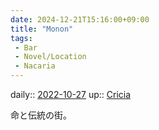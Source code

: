 ```yaml
---
date: 2024-12-21T15:16:00+09:00
title: "Monon"
tags:
 - Bar
 - Novel/Location
 - Nacaria
---
```


daily:: [2022-10-27](Daily_Note/2022-10-27.md)
up:: [Cricia](Cricia.md)

命と伝統の街。